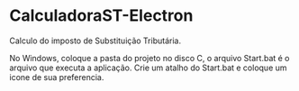 # CalculadoraST-Electron
Calculo do imposto de Substituição Tributária.

No Windows, coloque a pasta do projeto no disco C, o arquivo Start.bat é o arquivo que executa a aplicação. Crie um atalho do  Start.bat e coloque um icone de sua preferencia.


